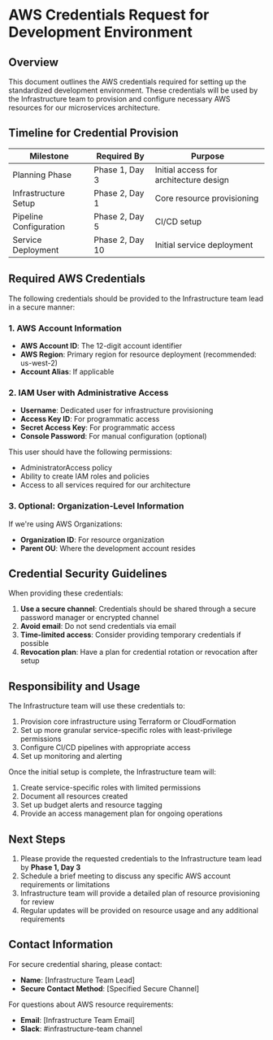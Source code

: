 # AWS Credentials Request for Development Environment

## Overview

This document outlines the AWS credentials required for setting up the standardized development environment. These credentials will be used by the Infrastructure team to provision and configure necessary AWS resources for our microservices architecture.

## Timeline for Credential Provision

| Milestone | Required By | Purpose |
|-----------|-------------|---------|
| Planning Phase | Phase 1, Day 3 | Initial access for architecture design |
| Infrastructure Setup | Phase 2, Day 1 | Core resource provisioning |
| Pipeline Configuration | Phase 2, Day 5 | CI/CD setup |
| Service Deployment | Phase 2, Day 10 | Initial service deployment |

## Required AWS Credentials

The following credentials should be provided to the Infrastructure team lead in a secure manner:

### 1. AWS Account Information

- **AWS Account ID**: The 12-digit account identifier
- **AWS Region**: Primary region for resource deployment (recommended: us-west-2)
- **Account Alias**: If applicable

### 2. IAM User with Administrative Access

- **Username**: Dedicated user for infrastructure provisioning
- **Access Key ID**: For programmatic access
- **Secret Access Key**: For programmatic access
- **Console Password**: For manual configuration (optional)

This user should have the following permissions:
- AdministratorAccess policy
- Ability to create IAM roles and policies
- Access to all services required for our architecture

### 3. Optional: Organization-Level Information

If we're using AWS Organizations:
- **Organization ID**: For resource organization
- **Parent OU**: Where the development account resides

## Credential Security Guidelines

When providing these credentials:

1. **Use a secure channel**: Credentials should be shared through a secure password manager or encrypted channel
2. **Avoid email**: Do not send credentials via email
3. **Time-limited access**: Consider providing temporary credentials if possible
4. **Revocation plan**: Have a plan for credential rotation or revocation after setup

## Responsibility and Usage

The Infrastructure team will use these credentials to:

1. Provision core infrastructure using Terraform or CloudFormation
2. Set up more granular service-specific roles with least-privilege permissions
3. Configure CI/CD pipelines with appropriate access
4. Set up monitoring and alerting

Once the initial setup is complete, the Infrastructure team will:

1. Create service-specific roles with limited permissions
2. Document all resources created
3. Set up budget alerts and resource tagging
4. Provide an access management plan for ongoing operations

## Next Steps

1. Please provide the requested credentials to the Infrastructure team lead by **Phase 1, Day 3**
2. Schedule a brief meeting to discuss any specific AWS account requirements or limitations
3. Infrastructure team will provide a detailed plan of resource provisioning for review
4. Regular updates will be provided on resource usage and any additional requirements

## Contact Information

For secure credential sharing, please contact:
- **Name**: [Infrastructure Team Lead]
- **Secure Contact Method**: [Specified Secure Channel]

For questions about AWS resource requirements:
- **Email**: [Infrastructure Team Email]
- **Slack**: #infrastructure-team channel 